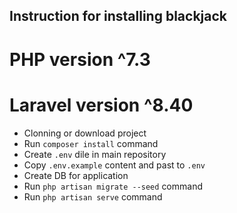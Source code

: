 

## Instruction for installing blackjack

# PHP version ^7.3
# Laravel version ^8.40

- Clonning or download project
- Run `composer install` command
- Create `.env` dile in main repository
- Copy `.env.example` content and past to `.env`
- Create DB for application
- Run `php artisan migrate --seed` command
- Run `php artisan serve` command
